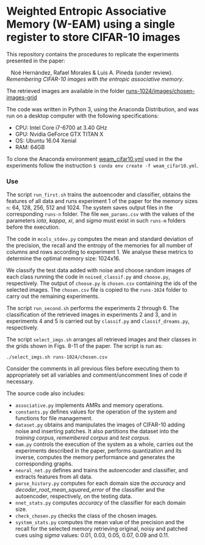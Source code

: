 # Weighted Entropic Associative Memory (W-EAM) using a single register to store CIFAR-10 images

This repository contains the procedures to replicate the experiments presented in the paper:

&nbsp;&nbsp;&nbsp;Noé Hernández, Rafael Morales & Luis A. Pineda (under review). _Remembering CIFAR-10 images with the entropic associative memory_.

The retrieved images are available in the folder [runs-1024/images/chosen-images-grid](https://github.com/nohernan/W-EAM_Cifar10/blob/main/runs-1024/images/chosen-images-grid)

The code was written in Python 3, using the Anaconda Distribution, and was run on a desktop computer with the following specifications:
* CPU: Intel Core i7-6700 at 3.40 GHz
* GPU: Nvidia GeForce GTX TITAN X
* OS: Ubuntu 16.04 Xenial
* RAM: 64GB

To clone the Anaconda environment [weam_cifar10.yml](https://github.com/nohernan/W-EAM_Cifar10/blob/main/weam_cifar10.yml) used in the the experiments follow the instruction ``$ conda env create -f weam_cifar10.yml``.

### Use

The script ``run_first.sh`` trains the autoencoder and classifier, obtains the features of all data and runs experiment 1 of the paper for the memory sizes ``n``: 64, 128, 256, 512 and 1024. The system saves output files in the corresponding ``runs-n`` folder. The file ``mem_params.csv`` with the values of the parameters _iota_, _kappa_, _xi_, and _sigma_ must exist in such ``runs-m`` folders before the execution.

The code in ``mcols_stdev.py`` computes the mean and standard deviation of the precision, the recall and the entropy of the memories for all number of columns and rows according to experiment 1. We analyse these metrics to determine the optimal memory size: 1024x16.

We classify the test data added with noise and choose random images of each class running the code in ``noised_classif.py`` and ``choose.py``, respectively. The output of ``choose.py`` is ``chosen.csv`` containing the ids of the selected images. The ``chosen.csv`` file is copied to the ``runs-1024`` folder to carry out the remaining experiments.

The script ``run_second.sh`` performs the experiments 2 through 6. The classification of the retrieved images in experiments 2 and 3, and in experiments 4 and 5 is carried out by ``classif.py`` and ``classif_dreams.py``, respectively. 

The script ``select_imgs.sh`` arranges all retrieved images and their classes in the grids shown in Figs. 8-11 of the paper. The script is run as:

```./select_imgs.sh runs-1024/chosen.csv```

Consider the comments in all previous files before executing them to appropriately set all variables and comment/uncomment lines of code if necessary.

The source code also includes:
* ``associative.py`` implements AMRs and memory operations.
* ``constants.py`` defines values for the operation of the system and functions for file management.
* ``dataset.py`` obtains and manipulates the images of CIFAR-10 adding noise and inserting patches. It also partitions the dataset into the _training corpus_, _remembered corpus_ and _test corpus_.
* ``eam.py`` controls the execution of the system as a whole, carries out the experiments described in the paper, performs quantization and its inverse, computes the memory performance and generates the corresponding graphs.
* ``neural_net.py`` defines and trains the autoencoder and classifier, and extracts features from all data.
* ``parse_history.py`` computes for each domain size the _accuracy_ and _decoder\_root\_mean\_squared\_error_ of the classifier and the autoencoder, respectively, on the testing data.
* ``nnet_stats.py`` computes _accuracy_ of the classifier for each domain size.
* ``check_chosen.py`` checks the class of the chosen images.
* ``system_stats.py`` computes the mean value of the precision and the recall for the selected memory retrieving original, noisy and patched cues using _sigma_ values: 0.01, 0.03, 0.05, 0.07, 0.09 and 0.11.
